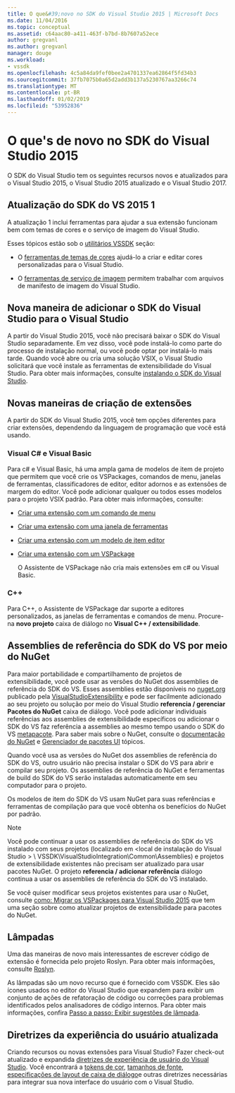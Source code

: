 ```yaml
---
title: O que&#39;novo no SDK do Visual Studio 2015 | Microsoft Docs
ms.date: 11/04/2016
ms.topic: conceptual
ms.assetid: c64aac80-a411-463f-b7bd-8b7607a52ece
author: gregvanl
ms.author: gregvanl
manager: douge
ms.workload:
- vssdk
ms.openlocfilehash: 4c5a84da9fef0bee2a4701337ea62864f5fd34b3
ms.sourcegitcommit: 37fb7075b0a65d2add3b137a5230767aa3266c74
ms.translationtype: MT
ms.contentlocale: pt-BR
ms.lasthandoff: 01/02/2019
ms.locfileid: "53952836"
---
```

# <a name="what39s-new-in-the-visual-studio-2015-sdk"></a>O que&#39;s de novo no SDK do Visual Studio 2015
O SDK do Visual Studio tem os seguintes recursos novos e atualizados para o Visual Studio 2015, o Visual Studio 2015 atualizado e o Visual Studio 2017.  
  
## <a name="vs-2015-sdk-update-1"></a>Atualização do SDK do VS 2015 1  
 A atualização 1 inclui ferramentas para ajudar a sua extensão funcionam bem com temas de cores e o serviço de imagem do Visual Studio.  
  
 Esses tópicos estão sob o [utilitários VSSDK](../extensibility/internals/vssdk-utilities.md) seção:  
  
-   O [ferramentas de temas de cores](../extensibility/internals/color-theming-tools.md) ajudá-lo a criar e editar cores personalizadas para o Visual Studio.  
  
-   O [ferramentas de serviço de imagem](../extensibility/internals/image-service-tools.md) permitem trabalhar com arquivos de manifesto de imagem do Visual Studio.  
  
## <a name="new-way-to-add-the-visual-studio-sdk-to-visual-studio"></a>Nova maneira de adicionar o SDK do Visual Studio para o Visual Studio  
 A partir do Visual Studio 2015, você não precisará baixar o SDK do Visual Studio separadamente. Em vez disso, você pode instalá-lo como parte do processo de instalação normal, ou você pode optar por instalá-lo mais tarde. Quando você abre ou cria uma solução VSIX, o Visual Studio solicitará que você instale as ferramentas de extensibilidade do Visual Studio. Para obter mais informações, consulte [instalando o SDK do Visual Studio](../extensibility/installing-the-visual-studio-sdk.md).  
  
## <a name="new-ways-of-creating-extensions"></a>Novas maneiras de criação de extensões  
 A partir do SDK do Visual Studio 2015, você tem opções diferentes para criar extensões, dependendo da linguagem de programação que você está usando.  
  
### <a name="visual-c-and-visual-basic"></a>Visual C# e Visual Basic  
 Para c# e Visual Basic, há uma ampla gama de modelos de item de projeto que permitem que você crie os VSPackages, comandos de menu, janelas de ferramentas, classificadores de editor, editor adornos e as extensões de margem do editor. Você pode adicionar qualquer ou todos esses modelos para o projeto VSIX padrão. Para obter mais informações, consulte:  
  
-   [Criar uma extensão com um comando de menu](../extensibility/creating-an-extension-with-a-menu-command.md)  
  
-   [Criar uma extensão com uma janela de ferramentas](../extensibility/creating-an-extension-with-a-tool-window.md)  
  
-   [Criar uma extensão com um modelo de item editor](../extensibility/creating-an-extension-with-an-editor-item-template.md)  
  
-   [Criar uma extensão com um VSPackage](../extensibility/creating-an-extension-with-a-vspackage.md)  
  
     O Assistente de VSPackage não cria mais extensões em c# ou Visual Basic.  
  
### <a name="c"></a>C++  
 Para C++, o Assistente de VSPackage dar suporte a editores personalizados, as janelas de ferramentas e comandos de menu. Procure-na **novo projeto** caixa de diálogo no **Visual C++ / extensibilidade**.  
  
## <a name="vs-sdk-reference-assemblies-via-nuget"></a>Assemblies de referência do SDK do VS por meio do NuGet  
 Para maior portabilidade e compartilhamento de projetos de extensibilidade, você pode usar as versões do NuGet dos assemblies de referência do SDK do VS. Esses assemblies estão disponíveis no [nuget.org](http://www.nuget.org) publicado pela [VisualStudioExtensibility](http://www.nuget.org/profiles/VisualStudioExtensibility) e pode ser facilmente adicionado ao seu projeto ou solução por meio do Visual Studio **referencia / gerenciar Pacotes do NuGet** caixa de diálogo. Você pode adicionar individuais referências aos assemblies de extensibilidade específicos ou adicionar o SDK do VS faz referência a assemblies ao mesmo tempo usando o SDK do VS [metapacote](http://www.nuget.org/packages/VSSDK_Reference_Assemblies). Para saber mais sobre o NuGet, consulte o [documentação do NuGet](/NuGet) e [Gerenciador de pacotes UI](/NuGet/Tools/Package-Manager-UI) tópicos.  
  
 Quando você usa as versões do NuGet dos assemblies de referência do SDK do VS, outro usuário não precisa instalar o SDK do VS para abrir e compilar seu projeto.  Os assemblies de referência do NuGet e ferramentas de build do SDK do VS serão instaladas automaticamente em seu computador para o projeto.  
  
 Os modelos de item do SDK do VS usam NuGet para suas referências e ferramentas de compilação para que você obtenha os benefícios do NuGet por padrão.  
  
> [!NOTE]
>  Você pode continuar a usar os assemblies de referência do SDK do VS instalado com seus projetos (localizado em \<local de instalação do Visual Studio > \ VSSDK\VisualStudioIntegration\Common\Assemblies) e projetos de extensibilidade existentes não precisam ser atualizado para usar pacotes NuGet.  O projeto **referencia / adicionar referência** diálogo continua a usar os assemblies de referência do SDK do VS instalado.  
>   
>  Se você quiser modificar seus projetos existentes para usar o NuGet, consulte [como: Migrar os VSPackages para Visual Studio 2015](../extensibility/how-to-migrate-extensibility-projects-to-visual-studio-2015.md) que tem uma seção sobre como atualizar projetos de extensibilidade para pacotes do NuGet.  
  
## <a name="light-bulbs"></a>Lâmpadas  
 Uma das maneiras de novo mais interessantes de escrever código de extensão é fornecida pelo projeto Roslyn. Para obter mais informações, consulte [Roslyn](https://github.com/dotnet/Roslyn).  
  
 As lâmpadas são um novo recurso que é fornecido com VSSDK. Eles são ícones usados no editor do Visual Studio que expandem para exibir um conjunto de ações de refatoração de código ou correções para problemas identificados pelos analisadores de código internos. Para obter mais informações, confira [Passo a passo: Exibir sugestões de lâmpada](../extensibility/walkthrough-displaying-light-bulb-suggestions.md).  
  
## <a name="updated-user-experience-guidelines"></a>Diretrizes da experiência do usuário atualizada  
 Criando recursos ou novas extensões para Visual Studio? Fazer check-out atualizado e expandida [diretrizes de experiência de usuário do Visual Studio](../extensibility/ux-guidelines/visual-studio-user-experience-guidelines.md).  Você encontrará a [tokens de cor](../extensibility/ux-guidelines/shared-colors-for-visual-studio.md), [tamanhos de fonte](../extensibility/ux-guidelines/fonts-and-formatting-for-visual-studio.md), [especificações de layout de caixa de diálogo](../extensibility/ux-guidelines/layout-for-visual-studio.md)e outras diretrizes necessárias para integrar sua nova interface do usuário com o Visual Studio.
